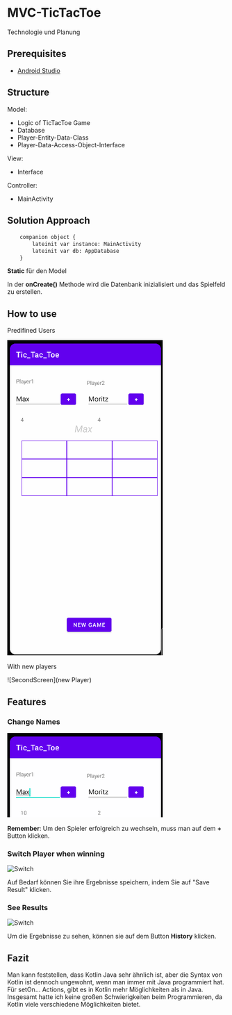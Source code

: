 # MVC-TicTacToe
Technologie und Planung

## Prerequisites
* [Android Studio](https://developer.android.com/studio)

## Structure

Model: 

* Logic of TicTacToe Game
* Database
* Player-Entity-Data-Class
* Player-Data-Access-Object-Interface

View:

* Interface

Controller:

* MainActivity 

## Solution Approach

```
    companion object {
        lateinit var instance: MainActivity
        lateinit var db: AppDatabase
    }
```
**Static** für den Model

In der **onCreate()** Methode wird die Datenbank inizialisiert und das Spielfeld zu erstellen. 

## How to use

Predifined Users

![MaxMorit](max_moritz.gif)

With new players

![SecondScreen](new Player)

## Features

### Change Names

![change_names](change_names.gif)

**Remember**: Um den Spieler erfolgreich zu wechseln, muss man auf dem **+** Button klicken.

### Switch Player when winning

![Switch](secondGif.gif)

Auf Bedarf können Sie ihre Ergebnisse speichern, indem Sie auf "Save Result" klicken.

### See Results

![Switch](button.png)

Um die Ergebnisse zu sehen, können sie auf dem Button **History** klicken.

## Fazit
Man kann feststellen, dass Kotlin Java sehr ähnlich ist, aber die Syntax von Kotlin ist dennoch ungewohnt, wenn man immer mit Java programmiert hat. Für setOn... Actions, gibt es in Kotlin mehr Möglichkeiten als in Java. Insgesamt hatte ich keine großen Schwierigkeiten beim Programmieren, da Kotlin viele verschiedene Möglichkeiten bietet.
